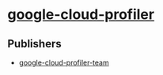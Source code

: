 # [google-cloud-profiler](https://pypi.org/project/google-cloud-profiler)



## Publishers
- [google-cloud-profiler-team](https://pypi.org/user/google-cloud-profiler-team)

